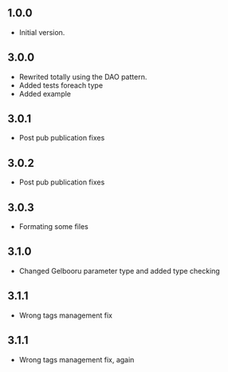 ## 1.0.0

- Initial version.


## 3.0.0

- Rewrited totally using the DAO pattern.
- Added tests foreach type
- Added example

## 3.0.1

- Post pub publication fixes

## 3.0.2

- Post pub publication fixes

## 3.0.3

- Formating some files 

## 3.1.0

- Changed Gelbooru parameter type and added type checking

## 3.1.1

- Wrong tags management fix

## 3.1.1

- Wrong tags management fix, again